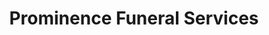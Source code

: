 ---
title: "Prominence Funeral Services"
url: /thomasville/prominence-funeral-services/
shop: funeral directors
---